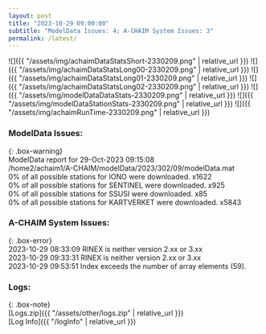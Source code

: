 ```yaml
---
layout: post
title: "2023-10-29 09:00:00"
subtitle: "ModelData Issues: 4; A-CHAIM System Issues: 3"
permalink: /latest/
---
```


![]({{ "/assets/img/achaimDataStatsShort-2330209.png" | relative_url }})
![]({{ "/assets/img/achaimDataStatsLong00-2330209.png" | relative_url }})
![]({{ "/assets/img/achaimDataStatsLong01-2330209.png" | relative_url }})
![]({{ "/assets/img/achaimDataStatsLong02-2330209.png" | relative_url }})
![]({{ "/assets/img/modelDataDataStats-2330209.png" | relative_url }})
![]({{ "/assets/img/modelDataStationStats-2330209.png" | relative_url }})
![]({{ "/assets/img/achaimRunTime-2330209.png" | relative_url }})


### ModelData Issues:  
  
{: .box-warning}  
 ModelData report for 29-Oct-2023 09:15:08   
 /home2/achaim1/A-CHAIM/modelData/2023/302/09/modelData.mat   
 0% of all possible stations for IONO were downloaded. x1622   
 0% of all possible stations for SENTINEL were downloaded. x925   
 0% of all possible stations for SSUSI were downloaded. x85   
 0% of all possible stations for KARTVERKET were downloaded. x5843   
  
### A-CHAIM System Issues:  
  
{: .box-error}  
2023-10-29 08:33:09 RINEX is neither version 2.xx or 3.xx  
2023-10-29 09:33:31 RINEX is neither version 2.xx or 3.xx  
2023-10-29 09:53:51 Index exceeds the number of array elements (59).  

### Logs:  
  
{: .box-note}  
[Logs.zip]({{ "/assets/other/logs.zip" | relative_url }})  
[Log Info]({{ "/logInfo" | relative_url }})  

